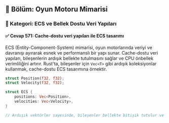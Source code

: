 ## 📘 Bölüm: Oyun Motoru Mimarisi
### 🔹 Kategori: ECS ve Bellek Dostu Veri Yapıları
#### ✅ Cevap 571: Cache-dostu veri yapıları ile ECS tasarımı

ECS (Entity-Component-System) mimarisi, oyun motorlarında veriyi ve davranışı ayırarak esnek ve performanslı bir yapı sunar. Cache-dostu veri yapıları, bileşenlerin ardışık bellekte tutulmasını sağlar ve CPU önbellek verimliliğini artırır. Rust'ta, bileşenler için `Vec<T>` gibi ardışık koleksiyonlar kullanmak, cache-dostu ECS tasarımına örnektir.

```rust
struct Position(f32, f32);
struct Velocity(f32, f32);

struct ECS {
    positions: Vec<Position>,
    velocities: Vec<Velocity>,
}

// Ardışık vektörler sayesinde, bileşenler bellekte bitişik tutulur ve iterasyonlar hızlı olur.
```
